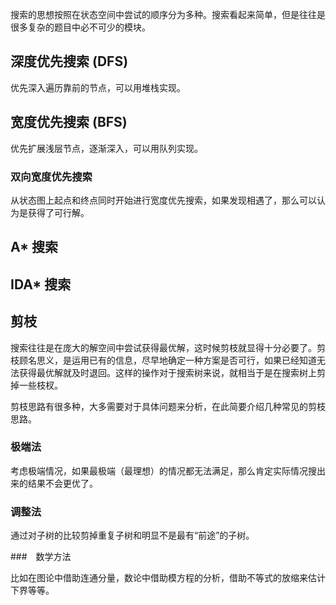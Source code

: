 搜索的思想按照在状态空间中尝试的顺序分为多种。搜索看起来简单，但是往往是很多复杂的题目中必不可少的模块。

## 深度优先搜索 (DFS)
优先深入遍历靠前的节点，可以用堆栈实现。

## 宽度优先搜索 (BFS)
优先扩展浅层节点，逐渐深入，可以用队列实现。

### 双向宽度优先搜索
从状态图上起点和终点同时开始进行宽度优先搜索，如果发现相遇了，那么可以认为是获得了可行解。

## A* 搜索

## IDA* 搜索

## 剪枝

搜索往往是在庞大的解空间中尝试获得最优解，这时候剪枝就显得十分必要了。剪枝顾名思义，是运用已有的信息，尽早地确定一种方案是否可行，如果已经知道无法获得最优解就及时退回。这样的操作对于搜索树来说，就相当于是在搜索树上剪掉一些枝杈。

剪枝思路有很多种，大多需要对于具体问题来分析，在此简要介绍几种常见的剪枝思路。

### 极端法

考虑极端情况，如果最极端（最理想）的情况都无法满足，那么肯定实际情况搜出来的结果不会更优了。

### 调整法

通过对子树的比较剪掉重复子树和明显不是最有“前途”的子树。

###　数学方法

比如在图论中借助连通分量，数论中借助模方程的分析，借助不等式的放缩来估计下界等等。